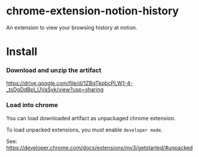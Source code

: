 # chrome-extension-notion-history
An extension to view your browsing history at notion.

# Install
### Download and unzip the artifact
https://drive.google.com/file/d/1ZBqTkpbcPLW1-4-_tsDgDdBpI_UVaSyk/view?usp=sharing

### Load into chrome
You can load downloaded artifact as unpackaged chrome extension.

To load unpacked extensions, you must enable `developer mode`.

See: https://developer.chrome.com/docs/extensions/mv3/getstarted/#unpacked

